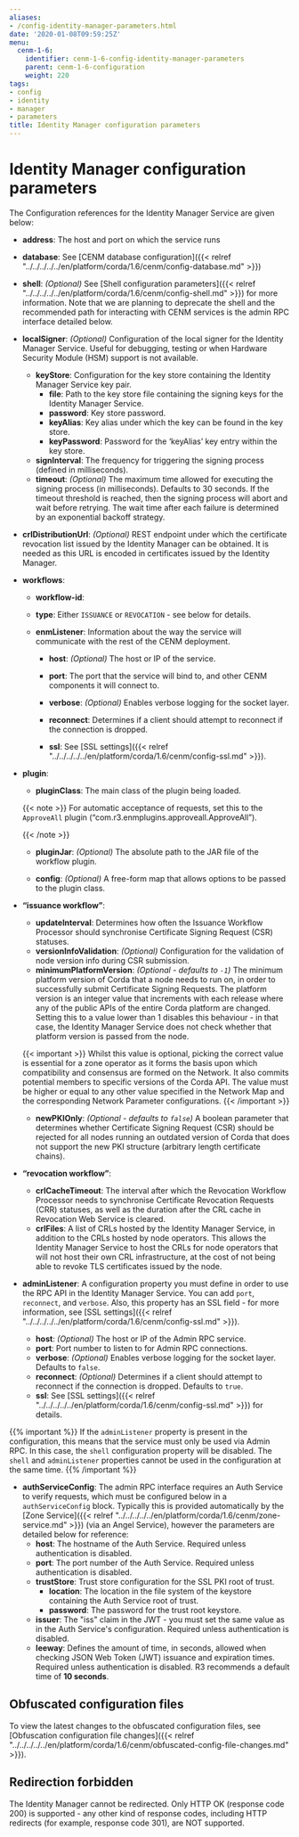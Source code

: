 ```yaml
---
aliases:
- /config-identity-manager-parameters.html
date: '2020-01-08T09:59:25Z'
menu:
  cenm-1-6:
    identifier: cenm-1-6-config-identity-manager-parameters
    parent: cenm-1-6-configuration
    weight: 220
tags:
- config
- identity
- manager
- parameters
title: Identity Manager configuration parameters
---
```



# Identity Manager configuration parameters

The Configuration references for the Identity Manager Service are given below:


* **address**:
The host and port on which the service runs


* **database**:
See [CENM database configuration]({{< relref "../../../../../en/platform/corda/1.6/cenm/config-database.md" >}})


* **shell**:
  *(Optional)* See [Shell configuration parameters]({{< relref "../../../../../en/platform/corda/1.6/cenm/config-shell.md" >}}) for more information. Note that
               we are planning to deprecate the shell and the recommended path for interacting with CENM services
               is the admin RPC interface detailed below.


* **localSigner**:
*(Optional)* Configuration of the local signer for the Identity Manager Service. Useful for debugging, testing or when Hardware Security Module (HSM) support is not available.


  * **keyStore**:
  Configuration for the key store containing the Identity Manager Service key pair.
    * **file**:
    Path to the key store file containing the signing keys for the Identity Manager Service.
    * **password**:
    Key store password.
    * **keyAlias**:
    Key alias under which the key can be found in the key store.
    * **keyPassword**:
    Password for the ‘keyAlias’ key entry within the key store.
  * **signInterval**:
  The frequency for triggering the signing process (defined in milliseconds).
  * **timeout**:
  *(Optional)* The maximum time allowed for executing the signing process (in milliseconds). Defaults
  to 30 seconds. If the timeout threshold is reached, then the signing process will abort and wait
  before retrying. The wait time after each failure is determined by an exponential backoff strategy.


* **crlDistributionUrl**:
*(Optional)* REST endpoint under which the certificate revocation list issued by the Identity Manager can be obtained.
It is needed as this URL is encoded in certificates issued by the Identity Manager.
* **workflows**:

  * **workflow-id**:

  * **type**:
 Either `ISSUANCE` or `REVOCATION` - see below for details.

  * **enmListener**:
  Information about the way the service will communicate with the rest of the CENM deployment.

    * **host**:
      *(Optional)* The host or IP of the service.

    * **port**:
    The port that the service will bind to, and other CENM components it will connect to.

    * **verbose**:
    *(Optional)* Enables verbose logging for the socket layer.

    * **reconnect**:
    Determines if a client should attempt to reconnect if the connection is dropped.

    * **ssl**:
    See [SSL settings]({{< relref "../../../../../en/platform/corda/1.6/cenm/config-ssl.md" >}}).


* **plugin**:

  * **pluginClass**:
  The main class of the plugin being loaded.

  {{< note >}}
  For automatic acceptance of requests, set this to the `ApproveAll` plugin (“com.r3.enmplugins.approveall.ApproveAll”).

  {{< /note >}}

  * **pluginJar**:
  *(Optional)* The absolute path to the JAR file of the workflow plugin.

  * **config**:
  *(Optional)* A free-form map that allows options to be passed to the plugin class.






* **“issuance workflow”**:
  * **updateInterval**:
  Determines how often the Issuance Workflow Processor should synchronise Certificate Signing Request (CSR) statuses.
  * **versionInfoValidation**:
  *(Optional)* Configuration for the validation of node version info during CSR submission.
  * **minimumPlatformVersion**:
  *(Optional - defaults to `-1`)* The minimum platform version of Corda that a node needs to run on, in order to successfully submit Certificate Signing Requests. The platform
  version is an integer value that increments with each release where any of the public APIs of the entire Corda platform are changed. Setting this to a value lower than 1
  disables this behaviour - in that case, the Identity Manager Service does not check whether that platform version is passed from the node.

  {{< important >}}
  Whilst this value is optional, picking the correct value is essential for a zone operator as it forms the basis upon which compatibility and consensus are formed on the Network. It also commits potential members to specific versions of the Corda API. The value must be higher or equal to any other value specified in the Network Map and the corresponding Network Parameter configurations.
  {{< /important >}}

  * **newPKIOnly**:
  *(Optional - defaults to `false`)* A boolean parameter that determines whether Certificate Signing Request (CSR) should be rejected for all nodes running an outdated version of Corda that does not support the new PKI structure (arbitrary length certificate chains).
* **“revocation workflow”**:
  * **crlCacheTimeout**:
  The interval after which the Revocation Workflow Processor needs to synchronise Certificate Revocation Requests (CRR) statuses, as well as the duration after the CRL cache in Revocation Web Service is cleared.
  * **crlFiles**:
A list of CRLs hosted by the Identity Manager Service, in addition to the CRLs hosted by node operators. This allows the Identity Manager Service to host the CRLs for node operators that will not host their own CRL infrastructure, at the cost of not being able to revoke TLS certificates issued by the node.
* **adminListener**:
  A configuration property you must define in order to use the RPC API in the Identity Manager Service.
  You can add `port`, `reconnect`, and `verbose`. Also, this property has an SSL field - for more information, see [SSL settings]({{< relref "../../../../../en/platform/corda/1.6/cenm/config-ssl.md" >}}).
  * **host**:
    *(Optional)* The host or IP of the Admin RPC service.
  * **port**:
    Port number to listen to for Admin RPC connections.
  * **verbose**:
    *(Optional)* Enables verbose logging for the socket layer. Defaults to `false`.
  * **reconnect**:
    *(Optional)* Determines if a client should attempt to reconnect if the connection is dropped. Defaults to `true`.
  * **ssl**:
    See [SSL settings]({{< relref "../../../../../en/platform/corda/1.6/cenm/config-ssl.md" >}}) for details.

{{% important %}}
If the `adminListener` property is present in the configuration, this means that the service must only be used via Admin RPC. In this case, the `shell` configuration property will be disabled. The `shell` and `adminListener` properties cannot be used in the configuration at the same time.
{{% /important %}}

* **authServiceConfig**:
  The admin RPC interface requires an Auth Service to verify
  requests, which must be configured below in a `authServiceConfig` block. Typically
  this is provided automatically by the [Zone Service]({{< relref "../../../../../en/platform/corda/1.6/cenm/zone-service.md" >}}) (via an Angel Service),
  however the parameters are detailed below for reference:
  * **host**: The hostname of the Auth Service. Required unless authentication is disabled.
  * **port**: The port number of the Auth Service. Required unless authentication is disabled.
  * **trustStore**:
  Trust store configuration for the SSL PKI root of trust.
    * **location**:
    The location in the file system of the keystore containing the Auth Service root of trust.
    * **password**:
    The password for the trust root keystore.
  * **issuer**: The \"iss\" claim in the JWT - you must set the same value as in the Auth Service's configuration. Required unless authentication is disabled.
  * **leeway**: Defines the amount of time, in seconds, allowed when checking JSON Web Token (JWT) issuance and expiration times. Required unless authentication is disabled. R3 recommends a default time of **10 seconds**.

## Obfuscated configuration files

To view the latest changes to the obfuscated configuration files,
see [Obfuscation configuration file changes]({{< relref "../../../../../en/platform/corda/1.6/cenm/obfuscated-config-file-changes.md" >}}).

## Redirection forbidden

The Identity Manager cannot be redirected. Only HTTP OK (response code 200) is supported - any other kind of response codes, including HTTP redirects (for example, response code 301), are NOT supported.
